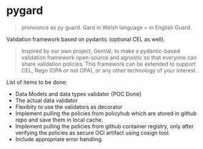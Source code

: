 # pygard
> pronounce as py guard. Gard in Welsh language = in English Guard. 

Validation framework based on pydantic (optional CEL as well). 
> Inspired by our own project, GenVal, to make a pydantic-based validation framework open-source and agnostic so that everyone can share validation policies. This framework can be extended to support CEL, Rego (OPA or not OPA), or any other technology of your interest. 

List of items to be done:
- Data Models and data types validator {POC Done}
- The actual data validator
- Flexibity to use the validators as decorator
- Implement pulling the policies from policyhub which are stored in github repo and save them in local cache.
- Implement pulling the policies from github container registry, only after verifying the policies as secure OCI artifact using cosign tool.
- Include appropriate error handling.
